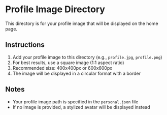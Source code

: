 # Profile Image Directory

This directory is for your profile image that will be displayed on the home page.

## Instructions

1. Add your profile image to this directory (e.g., `profile.jpg`, `profile.png`)
2. For best results, use a square image (1:1 aspect ratio)
3. Recommended size: 400x400px or 600x600px
4. The image will be displayed in a circular format with a border

## Notes

- Your profile image path is specified in the `personal.json` file
- If no image is provided, a stylized avatar will be displayed instead